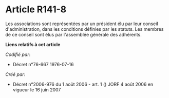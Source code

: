 # Article R141-8

Les associations sont représentées par un président élu par leur conseil d'administration, dans les conditions définies par
les statuts. Les membres de ce conseil sont élus par l'assemblée générale des adhérents.

**Liens relatifs à cet article**

_Codifié par_:

  - Décret n°76-667 1976-07-16

_Créé par_:

  - Décret n°2006-976 du 1 août 2006 - art. 1 () JORF 4 août 2006 en vigueur le 16 juin 2007
